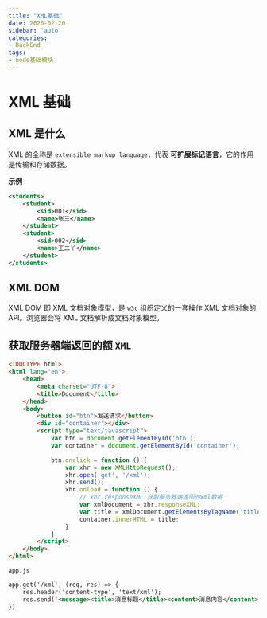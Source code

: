 ```yaml
---
title: "XML基础"
date: 2020-02-20
sidebar: 'auto'
categories:
- BackEnd
tags:
- node基础模块
---
```












# XML 基础

## XML 是什么

XML 的全称是 `extensible markup language`，代表 **可扩展标记语言**，它的作用是传输和存储数据。

**示例**

```xml
<students> 
    <student>
        <sid>001</sid>
        <name>张三</name>
    </student>
    <student>
        <sid>002</sid>
        <name>王二丫</name>
    </student>
</students>
```

## XML DOM

XML DOM 即 XML 文档对象模型，是 `w3c`                                                                                                                                                                                                                                                                                                                                                                                                                                                                                                                                                                                                                                                                                                                                                                             组织定义的一套操作 XML 文档对象的 API。浏览器会将 XML 文档解析成文档对象模型。



## 获取服务器端返回的额 `XML`

```html
<!DOCTYPE html>
<html lang="en">
    <head>
        <meta charset="UTF-8">
        <title>Document</title>
    </head>
    <body>
        <button id="btn">发送请求</button>
        <div id="container"></div>
        <script type="text/javascript">
            var btn = document.getElementById('btn');
            var container = document.getElementById('container');

            btn.onclick = function () {
                var xhr = new XMLHttpRequest();
                xhr.open('get', '/xml');
                xhr.send();
                xhr.onload = function () {
                    // xhr.responseXML 获取服务器端返回的xml数据
                    var xmlDocument = xhr.responseXML;
                    var title = xmlDocument.getElementsByTagName('title')[0].innerHTML;
                    container.innerHTML = title;
                }
            }
        </script>
    </body>
</html>
```

`app.js`

```xml
app.get('/xml', (req, res) => {
	res.header('content-type', 'text/xml');
	res.send('<message><title>消息标题</title><content>消息内容</content></message>')
})
```